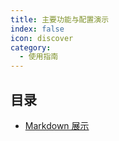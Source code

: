 ```yaml
---
title: 主要功能与配置演示
index: false
icon: discover
category:
  - 使用指南
---
```


## 目录

- [Markdown 展示](markdown.md)
